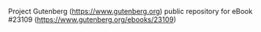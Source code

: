 Project Gutenberg (https://www.gutenberg.org) public repository for eBook #23109 (https://www.gutenberg.org/ebooks/23109)
